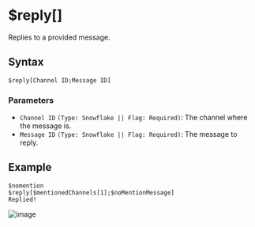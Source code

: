 # $reply[]
Replies to a provided message.

## Syntax
```
$reply[Channel ID;Message ID]
```

### Parameters
- `Channel ID` `(Type: Snowflake || Flag: Required)`: The channel where the message is.
- `Message ID` `(Type: Snowflake || Flag: Required)`: The message to reply.

## Example
```
$nomention
$reply[$mentionedChannels[1];$noMentionMessage]
Replied!
```
![image](https://user-images.githubusercontent.com/113247745/199210421-a7833741-34ff-4670-99d5-d756ef85629e.png)
